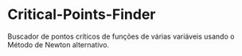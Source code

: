 # Critical-Points-Finder
Buscador de pontos críticos de funções de várias variáveis usando o Método de Newton alternativo.
